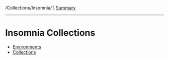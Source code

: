 /Collections/Insomnia/   |   [Summary](../../README.md)

---
# Insomnia Collections

* [Environments](#)
* [Collections](#)
